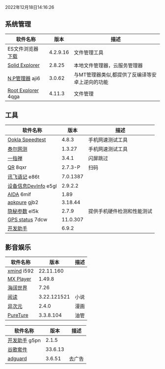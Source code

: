 2022年12月18日14:16:26

## 系统管理

| 软件名称                                                     | 版本     | 描述                                            |
| ------------------------------------------------------------ | -------- | ----------------------------------------------- |
| ES文件浏览器 [下载](https://pan.lanzoub.com/b0f1d7s2h)       | 4.2.9.16 | 文件管理工具                                    |
| [Solid Explorer](https://pan.lanzoub.com/b0f19gdfa)          | 2.8.25   | 本地文件管理器，云服务管理器                    |
| [N.P管理器](https://pan.lanzoub.com/b06m0cevg?pwd=aji6)  aji6 | 3.0.62   | 与MT管理器类似,都提供了反编译等安卓上逆向的功能 |
| [Root Explorer](https://pan.lanzoub.com/b06ll1dfi?pwd=4qga)  4qga | 4.11.3   | 文件管理                                        |



## 工具

| 软件名称                                                     | 版本     | 描述                       |
| ------------------------------------------------------------ | -------- | -------------------------- |
| [Ookla Speedtest](https://pan.lanzoub.com/b0f19i6af)         | 4.8.3    | 手机网速测试工具           |
| [泰尔网测](https://www.coolapk.com/apk/com.knowyou.perception) | 1.3.27   | 手机网速测试工具           |
| [一指禅](https://estar.lanzoub.com/11o)                      | 3.4.1    | 闪屏跳过                   |
| [QR](https://www.lanzoub.com/b06lnskqf?pwd=8qxr)  8qxr       | 2.7\.3-P | 扫码                       |
| [讯飞语记](https://pan.lanzoub.com/b06llc0sj?pwd=e86t) e86t  | 7.0.1387 |                            |
| [设备信息DevInfo](https://pan.lanzoub.com/b06mcp2le?pwd=e5gl)  e5gl | 2.9.2.2  |                            |
| [AIDA](https://www.lanzoub.com/b06lo9kqh?pwd=6mif)  6mif     | 1.89     |                            |
| [apkpure](https://www.lanzoub.com/b06ljuo9a?pwd=gjb2)  gjb2  | 3.18.44  |                            |
| [隐秘参数](https://myqqjd.lanzoub.com/b06mhavbi?pwd=el5k)  el5k | 2.7.9    | 提供手机硬件检测和性能测试 |
| [GPS status](https://myqqjd.lanzoub.com/b06ltxx5i?pwd=7dcw)  7dcw | 11.0.307 |                            |
| [开发助手](https://pan.lanzoub.com/b06lmdxmd)                | 6.9.2    |                            |



## 影音娱乐

| 软件名称                                                   | 版本        | 描述 |
| ---------------------------------------------------------- | ----------- | ---- |
| [xmind](https://pan.lanzoub.com/b06lkjpah?pwd=i592)   i592 | 22.11.160   |      |
| [MX Player](https://pan.lanzoub.com/b0f19eo3c)             | 1.49.8      |      |
| [海阔世界](https://haikuo.lanzoub.com/u/GoldRiver)         | 7.26        |      |
| [阅读](https://www.coolapk.com/apk/256030)                 | 3.22.121521 | 小说 |
| [异次元](https://www.lanzoub.com/b595600)                  | 2.4.0       | 漫画 |
| [PureTure](https://pan.lanzoub.com/b0f2lkrab)              | 3.3.8.104   | 油管 |





| 软件名称                                                    | 版本    | 描述   |
| ----------------------------------------------------------- | ------- | ------ |
| [开发助手](https://pan.lanzoub.com/b06m5xvtc?pwd=g5pn) g5pn | 2.1.5   |        |
| [谷歌套件]( https://pan.lanzoub.com/b0f195fyf)              | 33.6.13 |        |
| [adguard](https://pan.lanzoub.com/b0f19420h)                | 3.6.51  | 去广告 |

